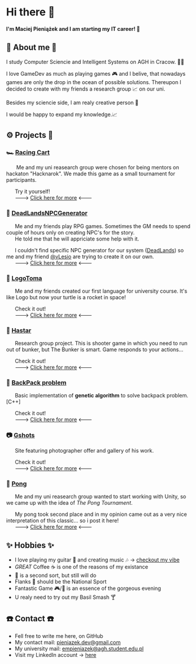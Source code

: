 # Hi there 👋

#### I'm Maciej Pieniążek and I am starting my IT career! 🥳

## 📜 About me 📜
  I study Computer Sciencie and Intelligent Systems on AGH in Cracow. 👨‍🎓
  
  I love GameDev as much as playing games 🎮 and I belive, that nowadays games are only the drop in the ocean of possible solutions. Thereupon I decided to create with my friends a research group 📈 on our uni.
  
  Besides my sciencie side, I am realy creative person 🤯
  
I would be happy to expand my knowledge.📈

## ⚙️ Projects 🔨
  ### 🏎️ [Racing Cart]() <!-- TODO: link -->
   &nbsp;&nbsp;&nbsp;&nbsp;&nbsp;&nbsp; Me and my uni reasearch group were chosen for being mentors on hackaton "Hacknarok". We made this game as a small tournament for participants. 
   
   &nbsp;&nbsp;&nbsp;&nbsp;&nbsp;&nbsp;Try it yourself!
   <br>&nbsp;&nbsp;&nbsp;&nbsp;&nbsp;&nbsp;---> [Click here for more]() <--- <!-- TODO: link -->
  
  ### 🎲 [DeadLandsNPCGenerator](https://github.com/empieniazek/DeadlandsNPCGenerator)
  &nbsp;&nbsp;&nbsp;&nbsp;&nbsp;&nbsp;Me and my friends play RPG games. Sometimes the GM needs to spend couple of hours only on creating NPC's for the story.
  <br>&nbsp;&nbsp;&nbsp;&nbsp;&nbsp;&nbsp;He told me that he will appriciate some help with it.
  
  &nbsp;&nbsp;&nbsp;&nbsp;&nbsp;&nbsp;I couldn't find specific NPC generator for our system ([DeadLands](https://en.wikipedia.org/wiki/Deadlands)) so me and my friend [@vLesio](https://github.com/vLesio) are trying to create it on our own.
  <br>&nbsp;&nbsp;&nbsp;&nbsp;&nbsp;&nbsp;---> [Click here for more](https://github.com/empieniazek/DeadlandsNPCGenerator) <---
  
  ### 🐢 [LogoToma](https://github.com/vLesio/logotoma) <!-- TODO: link -->
  &nbsp;&nbsp;&nbsp;&nbsp;&nbsp;&nbsp;Me and my friends created our first language for university course. It's like Logo but now your turtle is a rocket in space! 
  
  &nbsp;&nbsp;&nbsp;&nbsp;&nbsp;&nbsp;Check it out!
  <br>&nbsp;&nbsp;&nbsp;&nbsp;&nbsp;&nbsp;---> [Click here for more](https://github.com/vLesio/logotoma) <--- <!-- TODO: link -->
  
  ### 🤖 [Hastar]() <!-- TODO: link -->
  &nbsp;&nbsp;&nbsp;&nbsp;&nbsp;&nbsp;Research group project. This is shooter game in which you need to run out of bunker, but The Bunker is smart. Game responds to your actions...
  
  &nbsp;&nbsp;&nbsp;&nbsp;&nbsp;&nbsp;Check it out!
  <br>&nbsp;&nbsp;&nbsp;&nbsp;&nbsp;&nbsp;---> [Click here for more]() <--- <!-- TODO: link -->
  
  ### 🎒 [BackPack problem](https://github.com/empieniazek/Genetic_Backpack) <!-- TODO: link -->
   &nbsp;&nbsp;&nbsp;&nbsp;&nbsp;&nbsp;Basic implementation of **genetic algorithm** to solve backpack problem. [C++]
   
   &nbsp;&nbsp;&nbsp;&nbsp;&nbsp;&nbsp;Check it out!
   <br>&nbsp;&nbsp;&nbsp;&nbsp;&nbsp;&nbsp;---> [Click here for more](https://github.com/empieniazek/Genetic_Backpack) <--- <!-- TODO: link -->
   
   ### 📷 [Gshots](https://gshots.pl) <!-- TODO: link -->
   &nbsp;&nbsp;&nbsp;&nbsp;&nbsp;&nbsp;Site featuring photographer offer and gallery of his work.
   
   &nbsp;&nbsp;&nbsp;&nbsp;&nbsp;&nbsp;Check it out!
   <br>&nbsp;&nbsp;&nbsp;&nbsp;&nbsp;&nbsp;---> [Click here for more](https://gshots.pl) <--- <!-- TODO: link -->
  
  ### 🏓 [Pong]() <!-- TODO: link -->
   &nbsp;&nbsp;&nbsp;&nbsp;&nbsp;&nbsp;Me and my uni reasearch group wanted to start working with Unity, so we came up with the idea of *The Pong Tournament*.
   
   &nbsp;&nbsp;&nbsp;&nbsp;&nbsp;&nbsp;My pong took second place and in my opinion came out as a very nice interpretation of this classic... so i post it here!
   <br>&nbsp;&nbsp;&nbsp;&nbsp;&nbsp;&nbsp;---> [Click here for more]() <--- <!-- TODO: link -->

## ✨ Hobbies ✨ 
  * I love playing my guitar 🎸 and creating music 🎶 -> [checkout my vibe](https://www.youtube.com/watch?v=jzdW4ejnq6Y)
  * *GREAT* Coffee ☕ is one of the reasons of my existance
  * 🧉 is a second sort, but still will do
  * Flanks 🍺 should be the National Sport
  * Fantastic Game 🎮/🎲 is an essence of the gorgeous evening
  * U realy need to try out my Basil Smash 🍸

## ☎️ Contact ☎️
  * Fell free to write me here, on GitHub
  * My contact mail: pieniazek.dev@gmail.com
  * My university mail: empieniazek@agh.student.edu.pl
  * Visit my LinkedIn account -> [here](https://www.linkedin.com/in/empieniazek/)
  
<!-- ## 🤡 Socials 🤡 -->
